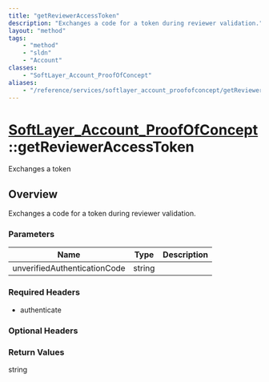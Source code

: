 ```yaml
---
title: "getReviewerAccessToken"
description: "Exchanges a code for a token during reviewer validation."
layout: "method"
tags:
    - "method"
    - "sldn"
    - "Account"
classes:
    - "SoftLayer_Account_ProofOfConcept"
aliases:
    - "/reference/services/softlayer_account_proofofconcept/getReviewerAccessToken"
---
```

# [SoftLayer_Account_ProofOfConcept](/reference/services/SoftLayer_Account_ProofOfConcept)::getReviewerAccessToken

Exchanges a token


## Overview 
Exchanges a code for a token during reviewer validation. 

### Parameters 
|Name | Type | Description |
| --- | --- | --- |
|unverifiedAuthenticationCode| string| |


### Required Headers
* authenticate

### Optional Headers

### Return Values
string

